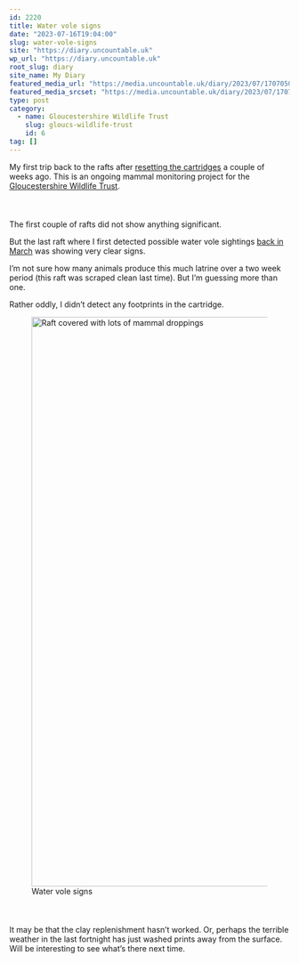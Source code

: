 ```yaml
---
id: 2220
title: Water vole signs
date: "2023-07-16T19:04:00"
slug: water-vole-signs
site: "https://diary.uncountable.uk"
wp_url: "https://diary.uncountable.uk"
root_slug: diary
site_name: My Diary
featured_media_url: "https://media.uncountable.uk/diary/2023/07/17070504/IMG20230716114523.webp"
featured_media_srcset: "https://media.uncountable.uk/diary/2023/07/17070504/IMG20230716114523-300x133.webp 300w, https://media.uncountable.uk/diary/2023/07/17070504/IMG20230716114523-1024x453.webp 1024w, https://media.uncountable.uk/diary/2023/07/17070504/IMG20230716114523-150x150.webp 150w, https://media.uncountable.uk/diary/2023/07/17070504/IMG20230716114523-640x283.webp 640w, https://media.uncountable.uk/diary/2023/07/17070504/IMG20230716114523.webp 2000w"
type: post
category:
  - name: Gloucestershire Wildlife Trust
    slug: gloucs-wildlife-trust
    id: 6
tag: []
---
```



<p>My first trip back to the rafts after <a href="https://diary.uncountable.uk/2023/07/radio-awards/" data-type="post" data-id="1941">resetting the cartridges</a> a couple of weeks ago.  This is an ongoing mammal monitoring project for the <a href="https://www.gloucestershirewildlifetrust.co.uk/volunteer">Gloucestershire Wildlife Trust</a>.</p>


<style>.kb-row-layout-id_e2dfb1-0a > .kt-row-column-wrap{align-content:start;}:where(.kb-row-layout-id_e2dfb1-0a > .kt-row-column-wrap) > .wp-block-kadence-column{justify-content:start;}.kb-row-layout-id_e2dfb1-0a > .kt-row-column-wrap{column-gap:var(--global-kb-gap-md, 2rem);row-gap:var(--global-kb-gap-md, 2rem);padding-top:var(--global-kb-spacing-sm, 1.5rem);padding-bottom:var(--global-kb-spacing-sm, 1.5rem);grid-template-columns:repeat(2, minmax(0, 1fr));}.kb-row-layout-id_e2dfb1-0a > .kt-row-layout-overlay{opacity:0.30;}@media all and (max-width: 1024px){.kb-row-layout-id_e2dfb1-0a > .kt-row-column-wrap{grid-template-columns:repeat(2, minmax(0, 1fr));}}@media all and (max-width: 767px){.kb-row-layout-id_e2dfb1-0a > .kt-row-column-wrap{grid-template-columns:minmax(0, 1fr);}.kb-row-layout-id_e2dfb1-0a > .kt-row-column-wrap > .wp-block-kadence-column:nth-of-type(1){order:2;}.kb-row-layout-id_e2dfb1-0a > .kt-row-column-wrap > .wp-block-kadence-column:nth-of-type(2){order:1;}.kb-row-layout-id_e2dfb1-0a > .kt-row-column-wrap > .wp-block-kadence-column:nth-of-type(3){order:12;}.kb-row-layout-id_e2dfb1-0a > .kt-row-column-wrap > .wp-block-kadence-column:nth-of-type(4){order:11;}.kb-row-layout-id_e2dfb1-0a > .kt-row-column-wrap > .wp-block-kadence-column:nth-of-type(5){order:22;}.kb-row-layout-id_e2dfb1-0a > .kt-row-column-wrap > .wp-block-kadence-column:nth-of-type(6){order:21;}.kb-row-layout-id_e2dfb1-0a > .kt-row-column-wrap > .wp-block-kadence-column:nth-of-type(7){order:32;}.kb-row-layout-id_e2dfb1-0a > .kt-row-column-wrap > .wp-block-kadence-column:nth-of-type(8){order:31;}}</style><div class="kb-row-layout-wrap kb-row-layout-id_e2dfb1-0a alignnone wp-block-kadence-rowlayout"><div class="kt-row-column-wrap kt-has-2-columns kt-row-layout-equal kt-tab-layout-inherit kt-mobile-layout-row kt-row-valign-top">
<style>.kadence-column_efe0ab-9a > .kt-inside-inner-col,.kadence-column_efe0ab-9a > .kt-inside-inner-col:before{border-top-left-radius:0px;border-top-right-radius:0px;border-bottom-right-radius:0px;border-bottom-left-radius:0px;}.kadence-column_efe0ab-9a > .kt-inside-inner-col{column-gap:var(--global-kb-gap-sm, 1rem);}.kadence-column_efe0ab-9a > .kt-inside-inner-col{flex-direction:column;}.kadence-column_efe0ab-9a > .kt-inside-inner-col > .aligncenter{width:100%;}.kadence-column_efe0ab-9a > .kt-inside-inner-col:before{opacity:0.3;}.kadence-column_efe0ab-9a{position:relative;}@media all and (max-width: 1024px){.kadence-column_efe0ab-9a > .kt-inside-inner-col{flex-direction:column;justify-content:center;}}@media all and (max-width: 767px){.kadence-column_efe0ab-9a > .kt-inside-inner-col{flex-direction:column;justify-content:center;}}</style>
<div class="wp-block-kadence-column kadence-column_efe0ab-9a"><div class="kt-inside-inner-col">
<p>The first couple of rafts did not show anything significant.  </p>



<p>But the last raft where I first detected possible water vole sightings <a href="https://diary.uncountable.uk/2023/03/displacing-the-voles/" data-type="post" data-id="290">back in March</a> was showing very clear signs.</p>



<p>I&#8217;m not sure how many animals produce this much latrine over a two week period (this raft was scraped clean last time).  But I&#8217;m guessing more than one.</p>



<p>Rather oddly, I didn&#8217;t detect any footprints  in the cartridge.</p>
</div></div>


<style>.kadence-column_2d9d25-6f > .kt-inside-inner-col,.kadence-column_2d9d25-6f > .kt-inside-inner-col:before{border-top-left-radius:0px;border-top-right-radius:0px;border-bottom-right-radius:0px;border-bottom-left-radius:0px;}.kadence-column_2d9d25-6f > .kt-inside-inner-col{column-gap:var(--global-kb-gap-sm, 1rem);}.kadence-column_2d9d25-6f > .kt-inside-inner-col{flex-direction:column;}.kadence-column_2d9d25-6f > .kt-inside-inner-col > .aligncenter{width:100%;}.kadence-column_2d9d25-6f > .kt-inside-inner-col:before{opacity:0.3;}.kadence-column_2d9d25-6f{position:relative;}@media all and (max-width: 1024px){.kadence-column_2d9d25-6f > .kt-inside-inner-col{flex-direction:column;justify-content:center;}}@media all and (max-width: 767px){.kadence-column_2d9d25-6f > .kt-inside-inner-col{flex-direction:column;justify-content:center;}}</style>
<div class="wp-block-kadence-column kadence-column_2d9d25-6f"><div class="kt-inside-inner-col">
<figure class="wp-block-image size-large"><img loading="lazy" decoding="async" width="768" height="1024" src="https://media.uncountable.uk/diary/2023/07/17070503/IMG20230716113416-768x1024.webp" alt="Raft covered with lots of mammal droppings" class="wp-image-2221" srcset="https://media.uncountable.uk/diary/2023/07/17070503/IMG20230716113416-768x1024.webp 768w, https://media.uncountable.uk/diary/2023/07/17070503/IMG20230716113416-225x300.webp 225w, https://media.uncountable.uk/diary/2023/07/17070503/IMG20230716113416-480x640.webp 480w, https://media.uncountable.uk/diary/2023/07/17070503/IMG20230716113416-scaled.webp 1920w" sizes="auto, (max-width: 768px) 100vw, 768px" /><figcaption class="wp-element-caption">Water vole signs</figcaption></figure>
</div></div>

</div></div>


<p>It may be that the clay replenishment hasn&#8217;t worked.  Or, perhaps the terrible weather in the last fortnight has just washed prints away from the surface.  Will be interesting to see what&#8217;s there next time.</p>
